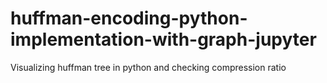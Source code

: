 # huffman-encoding-python-implementation-with-graph-jupyter
Visualizing huffman tree in python and checking compression ratio
